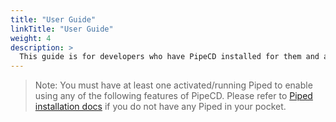 ```yaml
---
title: "User Guide"
linkTitle: "User Guide"
weight: 4
description: >
  This guide is for developers who have PipeCD installed for them and are using PipeCD to deploy their applications.
---
```


> Note: You must have at least one activated/running Piped to enable using any of the following features of PipeCD. Please refer to [Piped installation docs](/docs/operator-manual/piped/installation/) if you do not have any Piped in your pocket.
